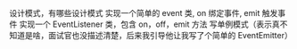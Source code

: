 <!-- 设计模式 -->

设计模式，有哪些设计模式
实现一个简单的 event 类, on 绑定事件, emit 触发事件
实现一个 EventListener 类，包含 on，off，emit 方法
写单例模式（表示真不知道是啥，面试官也没描述清楚，后来我引导他让我写了个简单的 EventEmitter）
